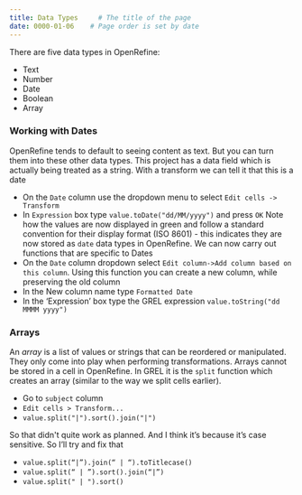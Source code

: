 ```yaml
---
title: Data Types     # The title of the page
date: 0000-01-06    # Page order is set by date
---
```


There are five data types in OpenRefine:
* Text
* Number
* Date
* Boolean
* Array

### Working with Dates
OpenRefine tends to default to seeing content as text. But you can turn them into these other data types. This project has a data field which is actually being treated as a string. With a transform we can tell it that this is a date
* On the `Date` column use the dropdown menu to select `Edit cells -> Transform`
* In `Expression` box type `value.toDate("dd/MM/yyyy")` and press `OK`
Note how the values are now displayed in green and follow a standard convention for their display format (ISO 8601) - this indicates they are now stored as `date` data types in OpenRefine. We can now carry out functions that are specific to Dates
* On the `Date` column dropdown select `Edit column->Add column based on this column`. Using this function you can create a new column, while preserving the old column
* In the New column name type `Formatted Date`
* In the ‘Expression’ box type the GREL expression `value.toString("dd MMMM yyyy")`

### Arrays
An _array_ is a list of values or strings that can be reordered or manipulated. They only come into play when performing transformations. Arrays cannot be stored in a cell in OpenRefine. In GREL it is the `split` function which creates an array (similar to the way we split cells earlier).
* Go to `subject` column
* `Edit cells > Transform...`
* `value.split("|").sort().join("|")`

So that didn't quite work as planned. And I think it’s because it’s case sensitive.
So I’ll try and fix that
* `value.split(“|”).join(“ | “).toTitlecase()`
* `value.split(“ | ”).sort().join(“|”)`
* `value.split(" | ").sort()`
